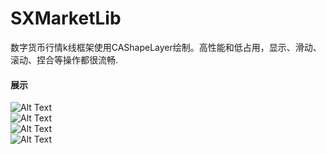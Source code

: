 # SXMarketLib
数字货币行情k线框架使用CAShapeLayer绘制。高性能和低占用，显示、滑动、滚动、捏合等操作都很流畅.

#### 展示


![Alt Text](https://github.com/6yangliu/SXMarketLib/blob/master/export1.gif)   
![Alt Text](https://github.com/6yangliu/SXMarketLib/blob/master/export3.gif)   
![Alt Text](https://github.com/6yangliu/SXMarketLib/blob/master/export4.gif)  
![Alt Text](https://github.com/6yangliu/SXMarketLib/blob/master/export5.gif)  

